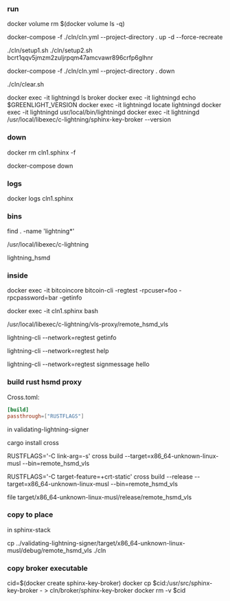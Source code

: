 
### run

docker volume rm $(docker volume ls -q)

docker-compose -f ./cln/cln.yml --project-directory . up -d --force-recreate

./cln/setup1.sh
./cln/setup2.sh bcrt1qqv5jmzm2zuljrpqm47amcvawr896crfp6glhnr

docker-compose -f ./cln/cln.yml --project-directory . down

./cln/clear.sh

docker exec -it lightningd ls broker
docker exec -it lightningd echo $GREENLIGHT_VERSION
docker exec -it lightningd locate lightningd
docker exec -it lightningd usr/local/bin/lightningd 
docker exec -it lightningd /usr/local/libexec/c-lightning/sphinx-key-broker --version

### down

docker rm cln1.sphinx -f

docker-compose down

### logs

docker logs cln1.sphinx

### bins

find . -name 'lightning*'

/usr/local/libexec/c-lightning

lightning_hsmd

### inside 

docker exec -it bitcoincore bitcoin-cli -regtest -rpcuser=foo -rpcpassword=bar -getinfo

docker exec -it cln1.sphinx bash

/usr/local/libexec/c-lightning/vls-proxy/remote_hsmd_vls

lightning-cli --network=regtest getinfo

lightning-cli --network=regtest help

lightning-cli --network=regtest signmessage hello

### build rust hsmd proxy

Cross.toml:
```toml
[build]
passthrough=["RUSTFLAGS"]
```

in validating-lightning-signer

cargo install cross

RUSTFLAGS='-C link-arg=-s' cross build --target=x86_64-unknown-linux-musl --bin=remote_hsmd_vls

RUSTFLAGS='-C target-feature=+crt-static' cross build --release --target=x86_64-unknown-linux-musl --bin=remote_hsmd_vls

file target/x86_64-unknown-linux-musl/release/remote_hsmd_vls

### copy to place

in sphinx-stack

cp ../validating-lightning-signer/target/x86_64-unknown-linux-musl/debug/remote_hsmd_vls ./cln

### copy broker executable 

cid=$(docker create sphinx-key-broker)
docker cp $cid:/usr/src/sphinx-key-broker - > cln/broker/sphinx-key-broker
docker rm -v $cid